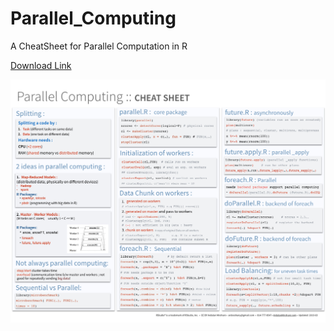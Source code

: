 # Parallel_Computing
A CheatSheet for Parallel Computation in R 


<a href="https://github.com/ardeeshany/Parallel_Computing/blob/master/parallel_computation.pdf" download> Download Link </a>

![](https://github.com/ardeeshany/Parallel_Computing/blob/master/parallel_computation.jpeg?raw=true)

